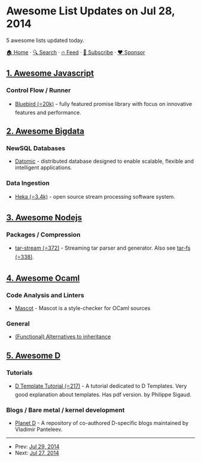 # Awesome List Updates on Jul 28, 2014

5 awesome lists updated today.

[🏠 Home](/README.md) · [🔍 Search](https://www.trackawesomelist.com/search/) · [🔥 Feed](https://www.trackawesomelist.com/rss.xml) · [📮 Subscribe](https://trackawesomelist.us17.list-manage.com/subscribe?u=d2f0117aa829c83a63ec63c2f&id=36a103854c) · [❤️  Sponsor](https://github.com/sponsors/theowenyoung)



## [1. Awesome Javascript](/content/sorrycc/awesome-javascript/README.md)

### Control Flow / Runner

*   [Bluebird (⭐20k)](https://github.com/petkaantonov/bluebird/) - fully featured promise library with focus on innovative features and performance.

## [2. Awesome Bigdata](/content/newTendermint/awesome-bigdata/README.md)

### NewSQL Databases

*   [Datomic](http://www.datomic.com/) - distributed database designed to enable scalable, flexible and intelligent applications.

### Data Ingestion

*   [Heka (⭐3.4k)](https://github.com/mozilla-services/heka) - open source stream processing software system.

## [3. Awesome Nodejs](/content/sindresorhus/awesome-nodejs/README.md)

### Packages / Compression

*   [tar-stream (⭐372)](https://github.com/mafintosh/tar-stream) - Streaming tar parser and generator. Also see [tar-fs (⭐338)](https://github.com/mafintosh/tar-fs).

## [4. Awesome Ocaml](/content/ocaml-community/awesome-ocaml/README.md)

### Code Analysis and Linters

*   [Mascot](http://mascot.x9c.fr/) - Mascot is a style-checker for OCaml sources

### General

*   [(Functional) Alternatives to inheritance](http://ocamltutorials.blogspot.se/2013/06/alternatives-to-subtyping.html)

## [5. Awesome D](/content/dlang-community/awesome-d/README.md)

### Tutorials

*   [D Template Tutorial (⭐217)](https://github.com/PhilippeSigaud/D-templates-tutorial) - A tutorial dedicated to D Templates. Very good explanation about templates. Has pdf version. by Philippe Sigaud.

### Blogs / Bare metal / kernel development

*   [Planet D](http://planet.dsource.org) - A repository of co-authored D-specific blogs maintained by Vladimir Panteleev.

---

- Prev: [Jul 29, 2014](/content/2014/07/29/README.md)
- Next: [Jul 27, 2014](/content/2014/07/27/README.md)